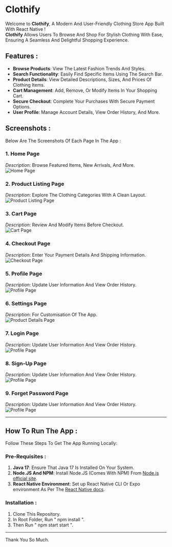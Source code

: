 # Clothify

Welcome to **Clothify**, A Modern And User-Friendly Clothing Store App Built With React Native !  
**Clothify** Allows Users To Browse And Shop For Stylish Clothing With Ease, Ensuring A Seamless And Delightful Shopping Experience.

## Features :

- **Browse Products**: View The Latest Fashion Trends And Styles.  
- **Search Functionality**: Easily Find Specific Items Using The Search Bar.  
- **Product Details**: View Detailed Descriptions, Sizes, And Prices Of Clothing Items.  
- **Cart Management**: Add, Remove, Or Modify Items In Your Shopping Cart.  
- **Secure Checkout**: Complete Your Purchases With Secure Payment Options.  
- **User Profile**: Manage Account Details, View Order History, And More.

## Screenshots :

Below Are The Screenshots Of Each Page In The App :

### 1. **Home Page**  
*Description*: Browse Featured Items, New Arrivals, And More.  
![Home Page](./screenshots/HOME_SCREEN.png)

### 2. **Product Listing Page**  
*Description*: Explore The Clothing Categories With A Clean Layout.  
![Product Listing Page](./screenshots/PRODUCT_SCREEN.png)

### 3. **Cart Page**  
*Description*: Review And Modify Items Before Checkout.  
![Cart Page](./screenshots/CART_SCREEN.png)

### 4. **Checkout Page**  
*Description*: Enter Your Payment Details And Shipping Information.  
![Checkout Page](./screenshots/PAYMENT_SCREEN.png)

### 5. **Profile Page**  
*Description*: Update User Information And View Order History.  
![Profile Page](./screenshots/ACCOUNT_SCREEN.png)

### 6. **Settings Page**  
*Description*: For Customisation Of The App.  
![Product Details Page](./screenshots/SETTINGS_SCREEN.png)

### 7. **Login Page**  
*Description*: Update User Information And View Order History.  
![Profile Page](./screenshots/LOGIN_SCREEN.png)

### 8. **Sign-Up Page**  
*Description*: Update User Information And View Order History.  
![Profile Page](./screenshots/SIGN_UP_SCREEN.png)

### 9. **Forget Password Page**  
*Description*: Update User Information And View Order History.  
![Profile Page](./screenshots/FORGET_PASSWORD_SCREEN.png)

---

## How To Run The App :

Follow These Steps To Get The App Running Locally:

### Pre-Requisites :

1. **Java 17**: Ensure That Java 17 Is Installed On Your System.  
2. **Node.JS And NPM**: Install Node.JS (Comes With NPM) From [Node.js official site](https://nodejs.org/).  
3. **React Native Environment**: Set up React Native CLI Or Expo environment As Per The [React Native docs](https://reactnative.dev/docs/environment-setup).

### Installation :

1. Clone This Repository.
2. In Root Folder, Run " npm install ".
3. Then Run " npm start start ".

---

Thank You So Much.
